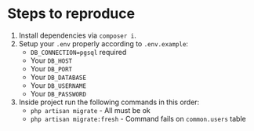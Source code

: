 # Steps to reproduce

1. Install dependencies via `composer i`.
1. Setup your `.env` properly according to `.env.example`:
    - `DB_CONNECTION=pgsql` required
    - Your `DB_HOST`
    - Your `DB_PORT`
    - Your `DB_DATABASE`
    - Your `DB_USERNAME`
    - Your `DB_PASSWORD`
1. Inside project run the following commands in this order:
    - `php artisan migrate` - All must be ok
    - `php artisan migrate:fresh` - Command fails on `common.users` table
